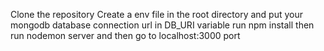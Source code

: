 Clone the repository
Create a env file in the root directory and put your mongodb database connection url in DB_URI variable
run npm install 
then run nodemon server
and then go to localhost:3000 port

